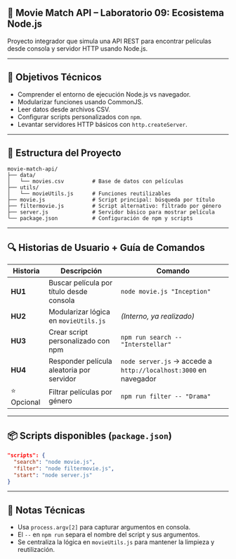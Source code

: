 
## 📘 Movie Match API – Laboratorio 09: Ecosistema Node.js

Proyecto integrador que simula una API REST para encontrar películas desde consola y servidor HTTP usando Node.js.

---

## 🧠 Objetivos Técnicos

- Comprender el entorno de ejecución Node.js vs navegador.
- Modularizar funciones usando CommonJS.
- Leer datos desde archivos CSV.
- Configurar scripts personalizados con `npm`.
- Levantar servidores HTTP básicos con `http.createServer`.

---

## 📂 Estructura del Proyecto

```
movie-match-api/
├── data/
│   └── movies.csv         # Base de datos con películas
├── utils/
│   └── movieUtils.js      # Funciones reutilizables
├── movie.js               # Script principal: búsqueda por título
├── filtermovie.js         # Script alternativo: filtrado por género
├── server.js              # Servidor básico para mostrar película
└── package.json           # Configuración de npm y scripts
```

---

## 🔍 Historias de Usuario + Guía de Comandos

| Historia | Descripción | Comando |
|---------|-------------|--------|
| **HU1** | Buscar película por título desde consola | `node movie.js "Inception"` |
| **HU2** | Modularizar lógica en `movieUtils.js` | *(Interno, ya realizado)* |
| **HU3** | Crear script personalizado con npm | `npm run search -- "Interstellar"` |
| **HU4** | Responder película aleatoria por servidor | `node server.js` → accede a `http://localhost:3000` en navegador |
| ⭐ Opcional | Filtrar películas por género | `npm run filter -- "Drama"` |

---

## 📦 Scripts disponibles (`package.json`)

```json
"scripts": {
  "search": "node movie.js",
  "filter": "node filtermovie.js",
  "start": "node server.js"
}
```

---

## 🧩 Notas Técnicas

- Usa `process.argv[2]` para capturar argumentos en consola.
- El `--` en `npm run` separa el nombre del script y sus argumentos.
- Se centraliza la lógica en `movieUtils.js` para mantener la limpieza y reutilización.


